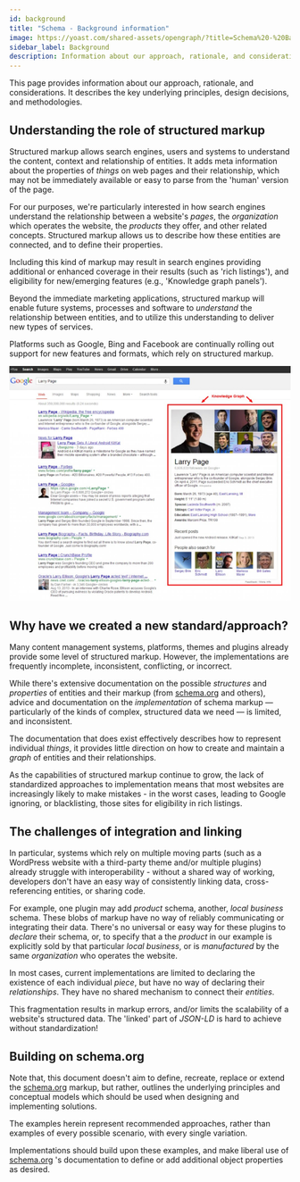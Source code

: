 ```yaml
---
id: background
title: "Schema - Background information"
image: https://yoast.com/shared-assets/opengraph/?title=Schema%20-%20Background%20information
sidebar_label: Background
description: Information about our approach, rationale, and considerations when it comes to schema.org markup.
---
```


This page provides information about our approach, rationale, and considerations. It describes the key underlying principles, design decisions, and methodologies.

## Understanding the role of structured markup
Structured markup allows search engines, users and systems to understand the content, context and relationship of entities. It adds meta information about the properties of *things* on web pages and their relationship, which may not be immediately available or easy to parse from the 'human' version of the page.

For our purposes, we're particularly interested in how search engines understand the relationship between a website's *pages*, the *organization* which operates the website, the *products* they offer, and other related concepts. Structured markup allows us to describe how these entities are connected, and to define their properties.

Including this kind of markup may result in search engines providing additional or enhanced coverage in their results (such as 'rich listings'), and eligibility for new/emerging features (e.g., 'Knowledge graph panels').

Beyond the immediate marketing applications, structured markup will enable future systems, processes and software to *understand* the relationship between entities, and to utilize this understanding to deliver new types of services.

Platforms such as Google, Bing and Facebook are continually rolling out support for new features and formats, which rely on structured markup.

![Knowledge graph panel of Larry Page](./larry-page.png)

## Why have we created a new standard/approach?
Many content management systems, platforms, themes and plugins already provide some level of structured markup. However, the implementations are frequently incomplete, inconsistent, conflicting, or incorrect.

While there's extensive documentation on the possible *structures* and *properties* of entities and their markup (from [schema.org](https://schema.org/) and others), advice and documentation on the *implementation* of schema markup — particularly of the kinds of complex, structured data we need — is limited, and inconsistent.

The documentation that does exist effectively describes how to represent individual *things*, it provides little direction on how to create and maintain a *graph* of entities and their relationships.

As the capabilities of structured markup continue to grow, the lack of standardized approaches to implementation means that most websites are increasingly likely to make mistakes - in the worst cases, leading to Google ignoring, or blacklisting, those sites for eligibility in rich listings.

## The challenges of integration and linking
In particular, systems which rely on multiple moving parts (such as a WordPress website with a third-party theme and/or multiple plugins) already struggle with interoperability - without a shared way of working, developers don't have an easy way of consistently linking data, cross-referencing entities, or sharing code.

For example, one plugin may add *product* schema, another, *local business* schema. These blobs of markup have no way of reliably communicating or integrating their data. There's no universal or easy way for these plugins to *declare* their schema, or, to specify that a the *product* in our example is explicitly sold by that particular *local business*, or is *manufactured* by the same *organization* who operates the website.

In most cases, current implementations are limited to declaring the existence of each individual *piece*, but have no way of declaring their *relationships*. They have no shared mechanism to connect their *entities*.

This fragmentation results in markup errors, and/or limits the scalability of a website's structured data. The 'linked' part of *JSON-LD* is hard to achieve without standardization!

## Building on schema.org
Note that, this document doesn't aim to define, recreate, replace or extend the [schema.org](http://schema.org/) markup, but rather, outlines the underlying principles and conceptual models which should be used when designing and implementing solutions.

The examples herein represent recommended approaches, rather than examples of every possible scenario, with every single variation.

Implementations should build upon these examples, and make liberal use of [schema.org](http://schema.org/) 's documentation to define or add additional object properties as desired.
